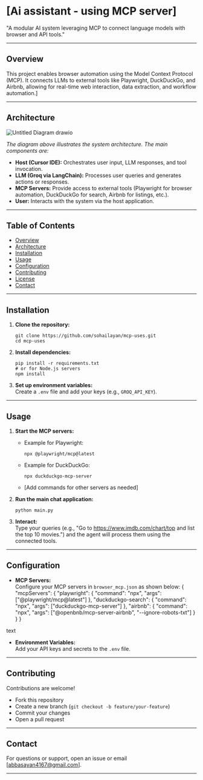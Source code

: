 # [Ai assistant - using MCP server]

"A modular AI system leveraging MCP to connect language models with browser and API tools."

---

## Overview


This project enables browser automation using the Model Context Protocol (MCP). It connects LLMs to external tools like Playwright, DuckDuckGo, and Airbnb, allowing for real-time web interaction, data extraction, and workflow automation.]

---

## Architecture

![Untitled Diagram drawio](https://github.com/user-attachments/assets/06ebca27-8a0f-4d96-8ff7-812a8d95381e)

_The diagram above illustrates the system architecture. The main components are:_
- **Host (Cursor IDE):** Orchestrates user input, LLM responses, and tool invocation.
- **LLM (Groq via LangChain):** Processes user queries and generates actions or responses.
- **MCP Servers:** Provide access to external tools (Playwright for browser automation, DuckDuckGo for search, Airbnb for listings, etc.).
- **User:** Interacts with the system via the host application.

---

## Table of Contents

- [Overview](#overview)
- [Architecture](#architecture)
- [Installation](#installation)
- [Usage](#usage)
- [Configuration](#configuration)
- [Contributing](#contributing)
- [License](#license)
- [Contact](#contact)

---

## Installation

1. **Clone the repository:**
    ```
    git clone https://github.com/sohailayan/mcp-uses.git
    cd mcp-uses
    ```

2. **Install dependencies:**
    ```
    pip install -r requirements.txt
    # or for Node.js servers
    npm install
    ```

3. **Set up environment variables:**  
   Create a `.env` file and add your keys (e.g., `GROQ_API_KEY`).

---

## Usage

1. **Start the MCP servers:**
    - Example for Playwright:
      ```
      npx @playwright/mcp@latest
      ```
    - Example for DuckDuckGo:
      ```
      npx duckduckgo-mcp-server
      ```
    - [Add commands for other servers as needed]

2. **Run the main chat application:**
    ```
    python main.py
    ```

3. **Interact:**  
   Type your queries (e.g., "Go to https://www.imdb.com/chart/top and list the top 10 movies.") and the agent will process them using the connected tools.

---

## Configuration

- **MCP Servers:**  
  Configure your MCP servers in `browser_mcp.json` as shown below:
{
"mcpServers": {
"playwright": {
"command": "npx",
"args": ["@playwright/mcp@latest"]
},
"duckduckgo-search": {
"command": "npx",
"args": ["duckduckgo-mcp-server"]
},
"airbnb": {
"command": "npx",
"args": ["@openbnb/mcp-server-airbnb", "--ignore-robots-txt"]
}
}
}

text

- **Environment Variables:**  
Add your API keys and secrets to the `.env` file.

---

## Contributing

Contributions are welcome!  
- Fork this repository
- Create a new branch (`git checkout -b feature/your-feature`)
- Commit your changes
- Open a pull request

---


## Contact

For questions or support, open an issue or email [abbasayan4167@gmail.com].

---
